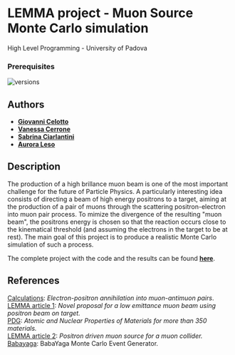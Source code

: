 # LEMMA project - Muon Source Monte Carlo simulation 
High Level Programming - University of Padova 

### Prerequisites

![versions](https://img.shields.io/pypi/pyversions/pybadges.svg)


## Authors

* [**Giovanni Celotto**](https://github.com/giovannicelotto)
* [**Vanessa Cerrone**](https://github.com/vanessacerrone) 
* [**Sabrina Ciarlantini**](https://github.com/ciarlans)
* [**Aurora Leso**](https://github.com/auroraleso) 


## Description
The production of a high brillance muon beam is one of the most important challenge for the future of Particle Physics. 
A particularly interesting idea consists of directing a beam of high energy positrons to a target, aiming at the production of a pair
of muons through the scattering positron-electron into muon pair process. To mimize the divergence of the resulting "muon beam", the positrons energy 
is chosen so that the reaction occurs close to the kinematical threshold (and assuming the electrons in the target to be at rest). 
The main goal of this project is to produce a realistic Monte Carlo simulation of such a process.

The complete project with the code and the results can be found [**here**](https://github.com/vanessacerrone/LEMMA_project/blob/main/project_final.ipynb).

## References
[Calculations](http://www.physics.usu.edu/Wheeler/QFT/PicsII/QFT10Feb23Muon.pdf): *Electron-positron annihilation into muon-antimuon pairs*. \
[LEMMA article 1](https://arxiv.org/pdf/1509.04454.pdf): *Novel proposal for a low emittance muon beam using positron beam on target.*\
[PDG](https://pdg.lbl.gov/2021/AtomicNuclearProperties/): *Atomic and Nuclear Properties of Materials for more than 350 materials.*\
[LEMMA article 2](https://arxiv.org/abs/1905.05747): *Positron driven muon source for a muon collider.*\
[Babayaga](https://www2.pv.infn.it/~hepcomplex/babayaga.html): BabaYaga Monte Carlo Event Generator.
